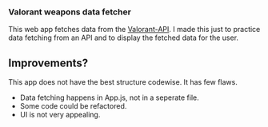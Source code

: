 ### Valorant weapons data fetcher
This web app fetches data from the [Valorant-API](https://valorant-api.com).
I made this just to practice data fetching from an API and to display the fetched data for the user.

## Improvements?
This app does not have the best structure codewise. It has few flaws. 
- Data fetching happens in App.js, not in a seperate file.
- Some code could be refactored.
- UI is not very appealing.
